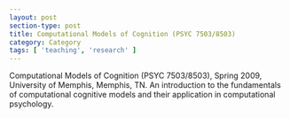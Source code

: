 ```yaml
---
layout: post
section-type: post
title: Computational Models of Cognition (PSYC 7503/8503)
category: Category
tags: [ 'teaching', 'research' ]
---
```

Computational Models of Cognition (PSYC 7503/8503), Spring 2009, University of Memphis, Memphis, TN. An introduction to the fundamentals of computational cognitive models and their application in computational psychology.
